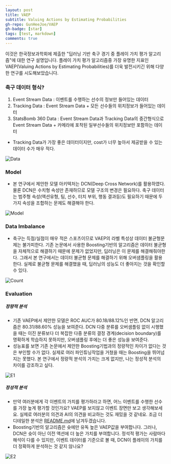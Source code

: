 ```yaml
---
layout: post
title: VAEP
subtitle: Valuing Actions by Estimating Probabilities
gh-repo: GunHeeJoe/VAEP
gh-badge: [star]
tags: [test, markdown]
comments: true
---
```


이것은 한국정보과학회에 제출한 "딥러닝 기반 축구 경기 중 플레이 가치 평가 알고리즘"에 대한 연구 설명입니다. 플레이 가치 평가 알고리즘중 가장 유명한 지표인 VAEP(Valuing Actions by Estimating Probabilities)를 더욱 발전시키긴 위해 다양한 연구를 시도해보았습니다.

### 축구 데이터 형식?
1. Event Stream Data : 이벤트를 수행하는 선수의 정보만 들어있는 데이터
2. Tracking Data : Event Stream Data + 모든 선수들의 위치정보가 들어있는 데이터
3. StatsBomb 360 Data : Event Stream Data과 Tracking Data의 중간형식으로 Event Stream Data + 카메라에 포착된 일부선수들의 위치정보만 포함하는 데이터
- Tracking Data가 가장 좋은 데이터이지만, cost가 너무 높아서 제공받을 수 있는 데이터 수가 매우 적다.

![Data](../assets/img/SoccerDataSet.jpg)

### Model
- 본 연구에서 제안한 모델 아키텍처는 DCN(Deep Cross Network)를 활용하였다. 물론 DCN은 수치형 속성만 존재하므로 모델 구조의 변경은 필요하다. 축구 데이터는 범주형 속성(액션유형, 팀, 선수, 터치 부위, 행동 결과등)도 필요하기 때문에 두가지 속성을 조합하는 문제도 해결해야 한다.

![Model](../assets/img/Model1.jpg)

### Data Imbalance
- 축구는 득점/실점이 매우 적은 스포츠이므로 VAEP의 라벨 특성상 데이터 불균형문제는 불가피한다. 기존 논문에서 사용한 Boosting기반의 알고리즘은 데이터 불균형을 자체적으로 해결하기 때문에 문제가 없었지만, 딥러닝은 이 문제를 해결해줘야한다. 그래서 본 연구에서는 데이터 불균형 문제를 해결하기 위해 오버샘플링을 활용한다. 실제로 불균형 문제를 해결했을 때, 딥러닝의 성능도 더 좋아지는 것을 확인할 수 있다.
  
![Count](../assets/img/DataCount.jpg)
  
### Evaluation

##### 정량적 분석
- 기존 VAEP에서 제안한 모델은 ROC AUC가 80.18/88.12%인 반면, DCN 알고리즘은 80.31/88.60% 성능을 보여준다. DCN 다중 분류를 오버샘플링 없이 시행했을 때는 이진 분류보다 더 복잡한 다중 분류의 결정 경계(decision boundary)를 명확하게 학습하지 못하지만, 오버샘플링 후에는 더 좋은 성능을 보여준다.
- 성능표를 보면 기존 논문에서 제안한 Boosting기법과의 정량적인 차이가 없다는 것은 부인할 수가 없다. 실제로 여러 파인튜닝작업을 거쳤을 때는 Boosting을 뛰어넘지는 못했다. 본 연구에서 정량적 분석의 가치는 크게 없지만, 나는 정성적 분석의 차이를 강조하고 싶다.
  
![E1](../assets/img/정량사진.jpg)

##### 정성적 분석
- 만약 여러분에게 각 이벤트의 가치를 평가하라고 하면, 어느 이벤트를 수행한 선수를 가장 높게 평가할 것인가요? VAEP를 보지않고 이벤트 장면만 보고 생각해보세요. 실제로 여러분의 의견과 AI의 의견을 비교하는 것도 재밌을 것 같네요. 조금 더 디테일한 분석은 [README.md](https://github.com/GunHeeJoe/VAEP/blob/main/README.md)에 남겨두겠습니다.
- Boosting기반의 알고리즘은 슛에만 유독 높은 VAEP값을 부여합니다. 그러나, DCN은 슛이 아닌 이전 액션에 더 높은 가치를 부여합니다. 정석적 평가는 사람마다 해석이 다를 수 있지만, 이벤트 데이터를 기준으로 볼 때, DCN이 플레이의 가치를 더 정확하게 분석하는 것 같지 않나요?
  
![E2](../assets/img/정성사진.jpg)
